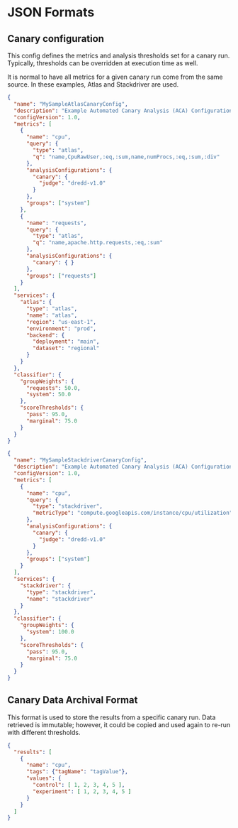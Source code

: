 # JSON Formats

## Canary configuration

This config defines the metrics and analysis thresholds set for a canary run.
Typically, thresholds can be overridden at execution time as well.

It is normal to have all metrics for a given canary run come from the same source.  In these examples,
Atlas and Stackdriver are used.


```JSON
{
  "name": "MySampleAtlasCanaryConfig",
  "description": "Example Automated Canary Analysis (ACA) Configuration using Atlas",
  "configVersion": 1.0,
  "metrics": [
    {
      "name": "cpu",
      "query": {
        "type": "atlas",
        "q": "name,CpuRawUser,:eq,:sum,name,numProcs,:eq,:sum,:div"
      },
      "analysisConfigurations": {
        "canary": {
          "judge": "dredd-v1.0"
        }
      },
      "groups": ["system"]
    },
    {
      "name": "requests",
      "query": {
        "type": "atlas",
        "q": "name,apache.http.requests,:eq,:sum"
      },
      "analysisConfigurations": {
        "canary": { }
      },
      "groups": ["requests"]
    }
  ],
  "services": {
    "atlas": {
      "type": "atlas",
      "name": "atlas",
      "region": "us-east-1",
      "environment": "prod",
      "backend": {
        "deployment": "main",
        "dataset": "regional"
      }
    }
  },
  "classifier": {
    "groupWeights": {
      "requests": 50.0,
      "system": 50.0
    },
    "scoreThresholds": {
      "pass": 95.0,
      "marginal": 75.0
    }
  }
}
```
```JSON
{
  "name": "MySampleStackdriverCanaryConfig",
  "description": "Example Automated Canary Analysis (ACA) Configuration using Stackdriver",
  "configVersion": 1.0,
  "metrics": [
    {
      "name": "cpu",
      "query": {
        "type": "stackdriver",
        "metricType": "compute.googleapis.com/instance/cpu/utilization"
      },
      "analysisConfigurations": {
        "canary": {
          "judge": "dredd-v1.0"
        }
      },
      "groups": ["system"]
    }
  ],
  "services": {
    "stackdriver": {
      "type": "stackdriver",
      "name": "stackdriver"
    }
  },
  "classifier": {
    "groupWeights": {
      "system": 100.0
    },
    "scoreThresholds": {
      "pass": 95.0,
      "marginal": 75.0
    }
  }
}
```

## Canary Data Archival Format

This format is used to store the results from a specific canary run.
Data retrieved is immutable; however, it could be copied and used again
to re-run with different thresholds.

```JSON
{
  "results": [
    {
      "name": "cpu",
      "tags": {"tagName": "tagValue"},
      "values": {
        "control": [ 1, 2, 3, 4, 5 ],
        "experiment": [ 1, 2, 3, 4, 5 ]
      }
    }
  ]
}
```
